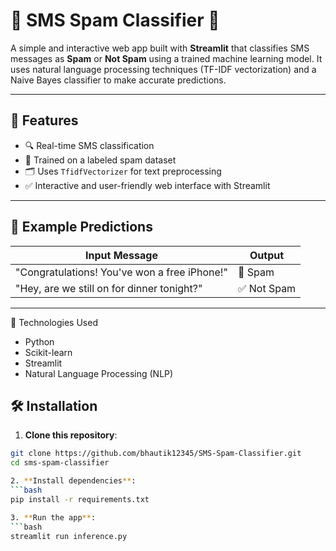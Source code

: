 # 📩 SMS Spam Classifier 🦈

A simple and interactive web app built with **Streamlit** that classifies SMS messages as **Spam** or **Not Spam** using a trained machine learning model. It uses natural language processing techniques (TF-IDF vectorization) and a Naive Bayes classifier to make accurate predictions.

---

## 🚀 Features

- 🔍 Real-time SMS classification
- 🧠 Trained on a labeled spam dataset
- 🗂️ Uses `TfidfVectorizer` for text preprocessing
- ✅ Interactive and user-friendly web interface with Streamlit

---

## 🧪 Example Predictions

| Input Message                                  | Output        |
|-----------------------------------------------|---------------|
| "Congratulations! You've won a free iPhone!"  | 🚫 Spam       |
| "Hey, are we still on for dinner tonight?"    | ✅ Not Spam   |

---

🤖 Technologies Used
  - Python
  - Scikit-learn
  - Streamlit
  - Natural Language Processing (NLP)

## 🛠️ Installation

1. **Clone this repository**:
```bash
git clone https://github.com/bhautik12345/SMS-Spam-Classifier.git
cd sms-spam-classifier

2. **Install dependencies**:
```bash
pip install -r requirements.txt

3. **Run the app**:
```bash
streamlit run inference.py



